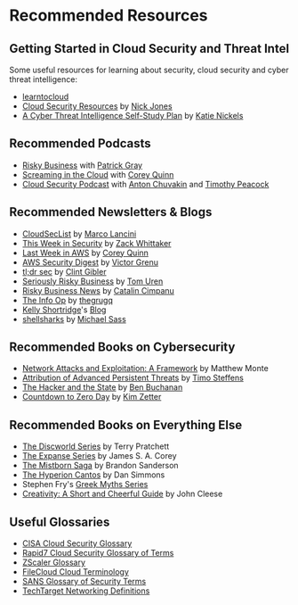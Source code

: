 # Recommended Resources

## Getting Started in Cloud Security and Threat Intel
Some useful resources for learning about security, cloud security and cyber threat intelligence:

* [learntocloud](https://learntocloud.guide/)
* [Cloud Security Resources](https://www.nojones.net/cloud-security-resources) by [Nick Jones](https://twitter.com/nojonesuk)
* [A Cyber Threat Intelligence Self-Study Plan](https://medium.com/katies-five-cents/a-cyber-threat-intelligence-self-study-plan-part-1-968b5a8daf9a) by [Katie Nickels](https://twitter.com/likethecoins)

## Recommended Podcasts
* [Risky Business](https://risky.biz/) with [Patrick Gray](https://twitter.com/riskybusiness)
* [Screaming in the Cloud](https://www.lastweekinaws.com/podcast/screaming-in-the-cloud/) with [Corey Quinn](https://twitter.com/QuinnyPig)
* [Cloud Security Podcast](https://cloud.withgoogle.com/cloudsecurity/podcast/) with [Anton Chuvakin](https://twitter.com/anton_chuvakin) and [Timothy Peacock](https://twitter.com/_timpeacock)

## Recommended Newsletters & Blogs
* [CloudSecList](https://cloudseclist.com/) by [Marco Lancini](https://twitter.com/lancinimarco)
* [This Week in Security](https://this.weekinsecurity.com/) by [Zack Whittaker](https://twitter.com/zackwhittaker)
* [Last Week in AWS](https://www.lastweekinaws.com/) by [Corey Quinn](https://twitter.com/QuinnyPig)
* [AWS Security Digest](https://awssecuritydigest.com/) by [Victor Grenu](https://twitter.com/zoph)
* [tl;dr sec](https://tldrsec.com/) by [Clint Gibler](https://twitter.com/clintgibler)
* [Seriously Risky Business](https://srslyriskybiz.substack.com/) by [Tom Uren](https://twitter.com/tomatospy)
* [Risky Business News](https://riskybiznews.substack.com/) by [Catalin Cimpanu](https://twitter.com/campuscodi)
* [The Info Op](https://grugq.substack.com/) by [thegrugq](https://twitter.com/thegrugq)
* [Kelly Shortridge](https://twitter.com/swagitda_)'s [Blog](https://kellyshortridge.com/blog/posts/)
* [shellsharks](https://shellsharks.com/) by [Michael Sass](https://twitter.com/shellsharks)

## Recommended Books on Cybersecurity
* [Network Attacks and Exploitation: A Framework](https://www.wiley.com/en-us/Network+Attacks+and+Exploitation%3A+A+Framework-p-9781118987124) by Matthew Monte
* [Attribution of Advanced Persistent Threats](https://link.springer.com/book/10.1007/978-3-662-61313-9) by [Timo Steffens](https://twitter.com/Timo_Steffens)
* [The Hacker and the State](https://www.hup.harvard.edu/catalog.php?isbn=9780674271029&content=toc) by [Ben Buchanan](https://twitter.com/buchananben)
* [Countdown to Zero Day](https://www.penguinrandomhouse.com/books/219931/countdown-to-zero-day-by-kim-zetter/) by [Kim Zetter](https://twitter.com/KimZetter)

## Recommended Books on Everything Else
* [The Discworld Series](https://www.terrypratchettbooks.com/book-series/discworld/) by Terry Pratchett
* [The Expanse Series](https://www.jamessacorey.com/writing-type/books/) by James S. A. Corey
* [The Mistborn Saga](https://www.brandonsanderson.com/the-mistborn-saga-the-original-trilogy/) by Brandon Sanderson
* [The Hyperion Cantos](https://www.penguinrandomhouse.com/series/HYC/hyperion-cantos) by Dan Simmons
* Stephen Fry's [Greek Myths Series](https://www.chroniclebooks.com/products/mythos)
* [Creativity: A Short and Cheerful Guide](https://www.penguinrandomhouse.com/books/224638/creativity-by-john-cleese/) by John Cleese

## Useful Glossaries
* [CISA Cloud Security Glossary](https://cloudsecurityalliance.org/cloud-security-glossary/)
* [Rapid7 Cloud Security Glossary of Terms](https://www.rapid7.com/info/cloud-security-glossary/)
* [ZScaler Glossary](https://www.zscaler.com/resources/security-terms-glossary)
* [FileCloud Cloud Terminology](https://www.filecloud.com/cloud-terminology-glossary/)
* [SANS Glossary of Security Terms](https://www.sans.org/security-resources/glossary-of-terms/)
* [TechTarget Networking Definitions](https://www.techtarget.com/searchnetworking/definitions)
